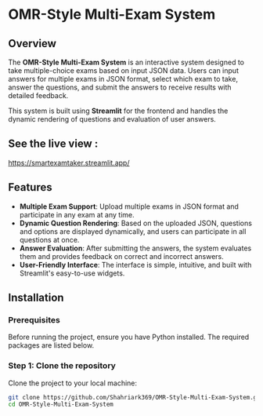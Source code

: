 # OMR-Style Multi-Exam System

## Overview
The **OMR-Style Multi-Exam System** is an interactive system designed to take multiple-choice exams based on input JSON data. Users can input answers for multiple exams in JSON format, select which exam to take, answer the questions, and submit the answers to receive results with detailed feedback.

This system is built using **Streamlit** for the frontend and handles the dynamic rendering of questions and evaluation of user answers.

## See the live view :
https://smartexamtaker.streamlit.app/

## Features

- **Multiple Exam Support**: Upload multiple exams in JSON format and participate in any exam at any time.
- **Dynamic Question Rendering**: Based on the uploaded JSON, questions and options are displayed dynamically, and users can participate in all questions at once.
- **Answer Evaluation**: After submitting the answers, the system evaluates them and provides feedback on correct and incorrect answers.
- **User-Friendly Interface**: The interface is simple, intuitive, and built with Streamlit's easy-to-use widgets.

## Installation

### Prerequisites

Before running the project, ensure you have Python installed. The required packages are listed below.

### Step 1: Clone the repository

Clone the project to your local machine:

```bash
git clone https://github.com/Shahriark369/OMR-Style-Multi-Exam-System.git
cd OMR-Style-Multi-Exam-System
